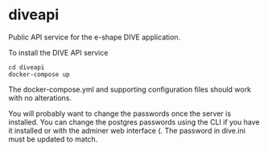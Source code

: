 # diveapi
Public API service for the  e-shape DIVE application.

To install the DIVE API service 
```
cd diveapi
docker-compose up
```
The docker-compose.yml and supporting configuration files should work with no alterations. 

You will probably want to change the passwords once the server is installed. You can change the postgres passwords using the CLI if you have it installed or with the adminer web interface (. The password in dive.ini must be updated to match.

